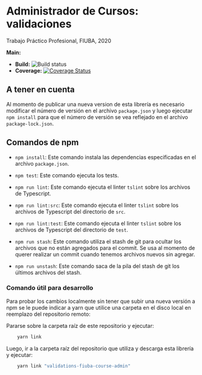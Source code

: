 # Administrador de Cursos: validaciones
Trabajo Práctico Profesional, FIUBA, 2020

**Main:** 
  * **Build:** ![Build status](https://github.com/tp-taller-3/validations/workflows/validations-build/badge.svg)  
  * **Coverage:** [![Coverage Status](https://coveralls.io/repos/github/tp-taller-3/validations/badge.svg?branch=main)](https://coveralls.io/github/tp-taller-3/validations?branch=main)

## A tener en cuenta

Al momento de publicar una nueva version de esta librería es necesario modificar
el número de versión en el archivo `package.json` y luego ejecutar `npm install` para
que el número de versión se vea reflejado en el archivo `package-lock.json`.

## Comandos de npm

- `npm install`: Este comando instala las dependencias especificadas en el
  archivo `package.json`.
  
- `npm test`: Este comando ejecuta los tests.

- `npm run lint`: Este comando ejecuta el linter `tslint` sobre los archivos 
de Typescript.

- `npm run lint:src`: Este comando ejecuta el linter `tslint` sobre los archivos 
de Typescript del directorio de `src`.

- `npm run lint:test`: Este comando ejecuta el linter `tslint` sobre los archivos 
de Typescript del directorio de `test`.

- `npm run stash`: Este comando utiliza el stash de git para ocultar los archivos
  que no están agregados para el commit. Se usa al momento de querer realizar un commit cuando
  tenemos archivos nuevos sin agregar.

- `npm run unstash`: Este comando saca de la pila del stash de git los últimos
  archivos del stash.

### Comando útil para desarrollo

Para probar los cambios localmente sin tener que subir una nueva versión 
a npm se le puede indicar a yarn que utilice una carpeta en el disco 
local en reemplazo del repositorio remoto:

Pararse sobre la carpeta raíz de este repositorio y ejecutar:
```bash
    yarn link
```

Luego, ir a la carpeta raíz del repositorio que utiliza y descarga 
esta librería y ejecutar:

```bash
    yarn link "validations-fiuba-course-admin"
```

